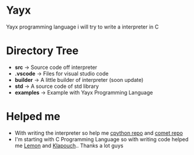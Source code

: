 # Yayx
Yayx programming language i will try to write a interpreter in C 

# Directory Tree
- **src** -> Source code off interpreter
- **.vscode** -> Files for visual studio code 
- **builder** -> A little builder of interpreter (soon update)
- **std** -> A source code of std library
- **examples** -> Example with Yayx Programming Language

# Helped me
- With writing the interpreter so help me [cpython repo](https://github.com/python/cpython) and [comet repo](https://github.com/chermehdi/comet)
- I'm starting with C Programming Language so with writing code helped me [Lemon](https://github.com/lemon-sh/) and [Klapouch](https://github.com/klapouch).. Thanks a lot guys
